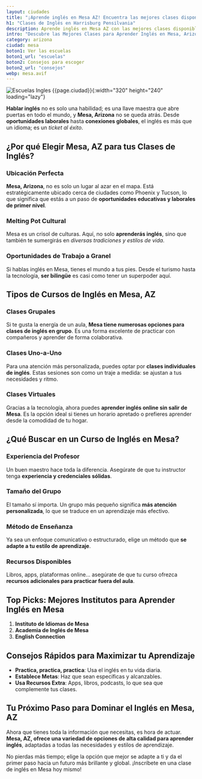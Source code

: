 ```yaml
---
layout: ciudades
title: "¡Aprende inglés en Mesa AZ! Encuentra las mejores clases disponibles"
h1: "Clases de Inglés en Harrisburg Pensilvania"
description: Aprende inglés en Mesa AZ con las mejores clases disponibles. ¡Domina el idioma y expande tus oportunidades! Encuentra la escuela más cercana 🏫
intro: "Descubre las Mejores Clases para Aprender Inglés en Mesa, Arizona"
category: arizona
ciudad: mesa
boton1: Ver las escuelas
boton1_url: "escuelas"
boton2: Consejos para escoger
boton2_url: "consejos"
webp: mesa.avif
---
```

![Escuelas Ingles {{page.ciudad}}]({{site.baseurl}}/img/{{page.webp}} "Clases inglés {{page.ciudad|capitalize}}"){:width="320" height="240" loading="lazy"}

**Hablar inglés** no es solo una habilidad; es una llave maestra que abre puertas en todo el mundo, y **Mesa, Arizona** no se queda atrás. Desde **oportunidades laborales** hasta **conexiones globales**, el inglés es más que un idioma; es un *ticket al éxito*.

## ¿Por qué Elegir Mesa, AZ para tus Clases de Inglés?

### Ubicación Perfecta

**Mesa, Arizona**, no es solo un lugar al azar en el mapa. Está estratégicamente ubicado cerca de ciudades como Phoenix y Tucson, lo que significa que estás a un paso de **oportunidades educativas y laborales de primer nivel**.

### Melting Pot Cultural

Mesa es un crisol de culturas. Aquí, no solo **aprenderás inglés**, sino que también te sumergirás en *diversas tradiciones y estilos de vida*.

### Oportunidades de Trabajo a Granel

Si hablas inglés en Mesa, tienes el mundo a tus pies. Desde el turismo hasta la tecnología, **ser bilingüe** es casi como tener un superpoder aquí.

## Tipos de Cursos de Inglés en Mesa, AZ

### Clases Grupales

Si te gusta la energía de un aula, **Mesa tiene numerosas opciones para clases de inglés en grupo**. Es una forma excelente de practicar con compañeros y aprender de forma colaborativa.

### Clases Uno-a-Uno

Para una atención más personalizada, puedes optar por **clases individuales de inglés**. Estas sesiones son como un traje a medida: se ajustan a tus necesidades y ritmo.

### Clases Virtuales

Gracias a la tecnología, ahora puedes **aprender inglés online sin salir de Mesa**. Es la opción ideal si tienes un horario apretado o prefieres aprender desde la comodidad de tu hogar.

## ¿Qué Buscar en un Curso de Inglés en Mesa?

### Experiencia del Profesor

Un buen maestro hace toda la diferencia. Asegúrate de que tu instructor tenga **experiencia y credenciales sólidas**.

### Tamaño del Grupo

El tamaño sí importa. Un grupo más pequeño significa **más atención personalizada**, lo que se traduce en un aprendizaje más efectivo.

### Método de Enseñanza

Ya sea un enfoque comunicativo o estructurado, elige un método que **se adapte a tu estilo de aprendizaje**.

### Recursos Disponibles

Libros, apps, plataformas online... asegúrate de que tu curso ofrezca **recursos adicionales para practicar fuera del aula**.

## Top Picks: Mejores Institutos para Aprender Inglés en Mesa

1. **Instituto de Idiomas de Mesa**
2. **Academia de Inglés de Mesa**
3. **English Connection**

## Consejos Rápidos para Maximizar tu Aprendizaje

- **Practica, practica, practica**: Usa el inglés en tu vida diaria.
- **Establece Metas**: Haz que sean específicas y alcanzables.
- **Usa Recursos Extra**: Apps, libros, podcasts, lo que sea que complemente tus clases.

## Tu Próximo Paso para Dominar el Inglés en Mesa, AZ

Ahora que tienes toda la información que necesitas, es hora de actuar. **Mesa, AZ, ofrece una variedad de opciones de alta calidad para aprender inglés**, adaptadas a todas las necesidades y estilos de aprendizaje.

No pierdas más tiempo; elige la opción que mejor se adapte a ti y da el primer paso hacia un futuro más brillante y global. ¡Inscríbete en una clase de inglés en Mesa hoy mismo!
